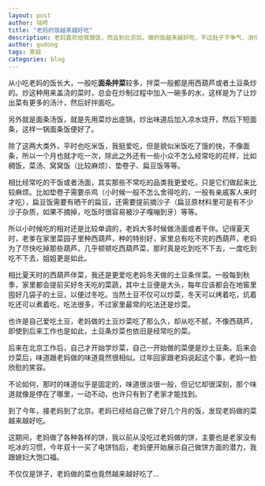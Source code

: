```yaml
---
layout: post
author: 咕咚
title: "老妈的饭越来越好吃"
description: 老妈喜欢给我做饭，而且到北京后，做的饭越来越好吃，不过肚子不争气，消化不是很好，偶尔就会肚子不舒服。
author: gudong
tags: 家庭
categories: blog 
---
```


从小吃老妈的饭长大，一般吃**面条拌菜**较多，拌菜一般都是用西葫芦或者土豆条炒的。炒这种用来盖浇的菜时，总会在炒制过程中加入一碗多的水，这样是为了让炒出菜有更多的汤汁，然后好拌面吃。

另外就是面条汤饭，就是先用菜炒出底锅，炒出味道后加入凉水烧开，然后下短面条，这样一锅面条饭便好了。

除了这两大类外，平时也吃米饭，我挺爱吃，但是貌似米饭吃了饿的快，不像面条，所以一个月也就才吃一次，除此之外还有一些小众不怎么经常吃的花样，比如稠饭，菜汤、窝窝饭（比较麻烦）、垫卷子、扁豆饭等等。

相比经常吃的干饭或者汤面，其实那些不常吃的品类我更爱吃，只是它们做起来比较麻烦。比如垫卷子需要杀鸡（小时候一般不怎么舍得吃的，一般有亲戚客人来时才吃），扁豆饭需要有晒干的扁豆，还需要提前摘沙子（扁豆原材料里可是有不少沙子杂质，如果不摘掉，吃饭时很容易被沙子嘎嘣到牙）等等。

所以小时候吃的相对还是比较单调的，老妈大多时候做汤面或者干伴。记得夏天时，老爹在家里菜园子里种西葫芦，种的特别好，家里总有吃不完的西葫芦，老妈为了尽快吃掉那些葫芦，几乎顿顿吃西葫芦菜，那时真是吃到吃不下去，一度吃到吃不下去，姐姐更是如此。

相比夏天时的西葫芦伴菜，我还是更爱吃老妈冬天做的土豆条伴菜。一般每到秋季，家里都会提前买好冬天吃的菜蔬，其中土豆便是大头，每年应该都会在地窖里囤好几袋子的土豆，以便过冬吃。当然土豆不仅可以炒菜，冬天可以烤着吃，炕着吃还可以煮着吃，吃法很多，不过家里最常的吃法还是炒菜。

也许是自己爱吃土豆，老妈做的土豆炒菜吃了那么久，却从吃不腻，不像西葫芦，即使到后来工作也是如此，土豆条炒菜也依旧是经常吃的菜。

后来在北京工作后，自己才开始学炒菜，自己一开始做的菜便是炒土豆条。后来会炒菜后，味道跟老妈做的味道竟然很相似。过年回家跟老妈说起这个事，老妈一脸欣慰的笑容。

不论如何，那时的味道似乎是固定的，味道很淡很一般，但记忆却很深刻，那个味道就像是停在了哪里，一动不动，也许只有到了老家才能找到。

到了今年，接老妈到了北京。老妈已经给自己做了好几个月的饭，发现老妈做的菜越来越好吃。

这期间，老妈做了各种各样的饼，我以前从没吃过老妈做的饼，主要也是老家没有吃冰的习惯，今年双十一买了电饼铛后，老妈便开始展示自己做饼方面的潜力，我跟媳妇大饱口福。

不仅仅是饼子，老妈做的菜也竟然越来越好吃了...